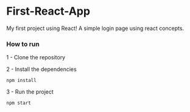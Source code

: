 # First-React-App
My first project using React! A simple login page using react concepts.


### How to run

1 - Clone the repository

2 - Install the dependencies
    
    npm install

3 - Run the project

    npm start

